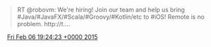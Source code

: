 > RT @robovm: We're hiring\! Join our team and help us bring \#Java/\#JavaFX/\#Scala/\#Groovy/\#Kotlin/etc to \#iOS\! Remote is no problem\. http://t\.…

<img src="../../media/tweet.ico" width="12" /> [Fri Feb 06 19:24:23 +0000 2015](https://twitter.com/DromerDenker/status/563780262992281600)